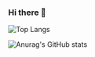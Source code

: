 ### Hi there 👋

![Top Langs](https://github-readme-stats.vercel.app/api/top-langs/?username=KOOJAESUNG&layout=compact&theme=default)


![Anurag's GitHub stats](https://github-readme-stats.vercel.app/api?username=KOOJAESUNG&show_icons=true&theme=default)


<!--
**KOOJAESUNG/KOOJAESUNG** is a ✨ _special_ ✨ repository because its `README.md` (this file) appears on your GitHub profile.

Here are some ideas to get you started:

- 🔭 I’m currently working on ...
- 🌱 I’m currently learning ...
- 👯 I’m looking to collaborate on ...
- 🤔 I’m looking for help with ...
- 💬 Ask me about ...
- 📫 How to reach me: ...
- 😄 Pronouns: ...
- ⚡ Fun fact: ...
-->

